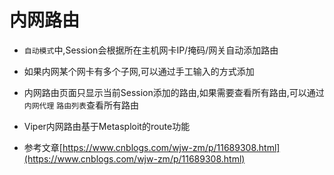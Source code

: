 # 内网路由

+ `自动模式`中,Session会根据所在主机网卡IP/掩码/网关自动添加路由

+ 如果内网某个网卡有多个子网,可以通过手工输入的方式添加

+ 内网路由页面只显示当前Session添加的路由,如果需要查看所有路由,可以通过 `内网代理` `路由列表`查看所有路由

+ Viper内网路由基于Metasploit的route功能

+ 参考文章[https://www.cnblogs.com/wjw-zm/p/11689308.html](https://www.cnblogs.com/wjw-zm/p/11689308.html)